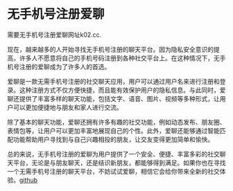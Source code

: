 # 无手机号注册爱聊

需要无手机号注册爱聊网址k02.cc.

现在，越来越多的人开始寻找无手机号注册的聊天平台。因为隐私安全意识的提高，许多人不愿意将自己的手机号码注册到各种社交平台上。在这种情况下，无手机号注册的爱聊成为了许多人的首选。

爱聊是一款无需手机号注册的社交聊天应用，用户可以通过用户名来进行注册和登录。这种注册方式不仅方便快捷，而且能有效保护用户的隐私信息。与此同时，爱聊还提供了丰富多样的聊天功能，包括文字、语音、图片、视频等多种形式，让用户可以更加便捷地与朋友和家人进行交流。

除了基本的聊天功能，爱聊还拥有许多有趣的社交功能，例如动态发布、朋友圈、表情包等，让用户可以更加丰富地展现自己的个性。此外，爱聊还能够通过智能匹配功能帮助用户寻找到与自己兴趣相投的朋友，让交友变得更加简单和愉快。

总的来说，无手机号注册的爱聊为用户提供了一个安全、便捷、丰富多彩的社交聊天平台，无论是与朋友聊天，还是结识新朋友，都能够得到满足。如果你也在寻找一个无需手机号注册的聊天平台，不妨试试爱聊，相信它会给你带来全新的社交体验。[github](https://github.com)